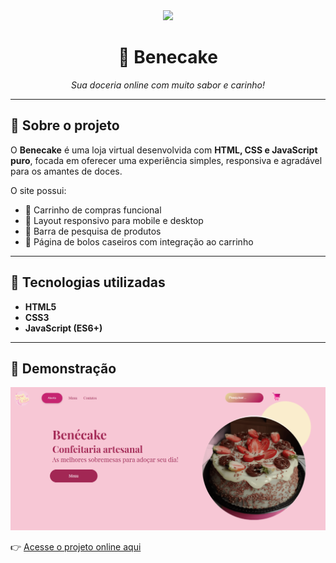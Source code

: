 <div align="center">
  <img src="https://img.icons8.com/color/96/cake.png" width="100"/>
  <h1>🍰 Benecake</h1>
  <p><i>Sua doceria online com muito sabor e carinho!</i></p>
</div>

---

## 📖 Sobre o projeto
O **Benecake** é uma loja virtual desenvolvida com **HTML, CSS e JavaScript puro**, focada em oferecer uma experiência simples, responsiva e agradável para os amantes de doces.  

O site possui:
- 🛒 Carrinho de compras funcional  
- 📱 Layout responsivo para mobile e desktop  
- 🔎 Barra de pesquisa de produtos  
- 🎂 Página de bolos caseiros com integração ao carrinho  

---

## 🚀 Tecnologias utilizadas
- **HTML5**  
- **CSS3**  
- **JavaScript (ES6+)**  

---

## 📸 Demonstração
<p align="center">
  <!-- Aqui você pode colocar uma screenshot do site -->
  <img src="benecake.png" alt="Demonstração do Benecake" width="600"/>
</p>

👉 [Acesse o projeto online aqui](https://benecakes.netlify.app/)  
